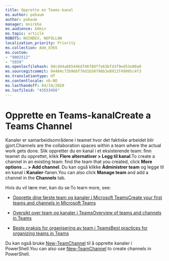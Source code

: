 ```yaml
---
title: Opprette en Teams-kanal
ms.author: pebaum
author: pebaum
manager: mnirkhe
ms.audience: Admin
ms.topic: article
ROBOTS: NOINDEX, NOFOLLOW
localization_priority: Priority
ms.collection: Adm_O365
ms.custom:
- "9002512"
- "5039"
ms.openlocfilehash: 9dcd44a665446df46f88ffe63bfd3f9ed53e80a0
ms.sourcegitcommit: 04484c73b96bf76d1b50796b3e8913f49095c4f3
ms.translationtype: HT
ms.contentlocale: nb-NO
ms.lasthandoff: 04/18/2020
ms.locfileid: "43553456"
---
```

# <a name="create-a-teams-channel"></a><span data-ttu-id="1e258-102">Opprette en Teams-kanal</span><span class="sxs-lookup"><span data-stu-id="1e258-102">Create a Teams Channel</span></span>

<span data-ttu-id="1e258-103">Kanaler er samarbeidsområdene i teamet hvor det faktiske arbeidet blir gjort.</span><span class="sxs-lookup"><span data-stu-id="1e258-103">Channels are the collaboration spaces within a team where the actual work gets done.</span></span> <span data-ttu-id="1e258-104">Slik oppretter du en kanal i et eksisterende team: finn teamet du opprettet, klikk **Flere alternativer > Legg til kanal**.</span><span class="sxs-lookup"><span data-stu-id="1e258-104">To create a channel in an existing team: find the team that you created, click **More options ... > Add channel**.</span></span> <span data-ttu-id="1e258-105">Du kan også klikke **Administrer team** og legge til en kanal i **Kanaler**-fanen.</span><span class="sxs-lookup"><span data-stu-id="1e258-105">You can also click **Manage team** and add a channel in the **Channels** tab.</span></span>

<span data-ttu-id="1e258-106">Hvis du vil lære mer, kan du se:</span><span class="sxs-lookup"><span data-stu-id="1e258-106">To learn more, see:</span></span>

- [<span data-ttu-id="1e258-107">Opprette dine første team og kanaler i Microsoft Teams</span><span class="sxs-lookup"><span data-stu-id="1e258-107">Create your first teams and channels in Microsoft Teams</span></span>](https://docs.microsoft.com/MicrosoftTeams/get-started-with-teams-create-your-first-teams-and-channels)

- [<span data-ttu-id="1e258-108">Oversikt over team og kanaler i Teams</span><span class="sxs-lookup"><span data-stu-id="1e258-108">Overview of teams and channels in Teams</span></span>](https://docs.microsoft.com/microsoftteams/teams-channels-overview)

- [<span data-ttu-id="1e258-109">Beste praksis for organisering av team i Teams</span><span class="sxs-lookup"><span data-stu-id="1e258-109">Best practices for organizing teams in Teams</span></span>](https://docs.microsoft.com/MicrosoftTeams/best-practices-organizing)

<span data-ttu-id="1e258-110">Du kan også bruke [New-TeamChannel](https://docs.microsoft.com/powershell/module/teams/new-teamchannel?view=teams-ps) til å opprette kanaler i PowerShell.</span><span class="sxs-lookup"><span data-stu-id="1e258-110">You can also use [New-TeamChannel](https://docs.microsoft.com/powershell/module/teams/new-teamchannel?view=teams-ps) to create channels in PowerShell.</span></span> 
